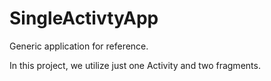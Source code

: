 # SingleActivtyApp

Generic application for reference.

In this project, we utilize just one Activity and two fragments.